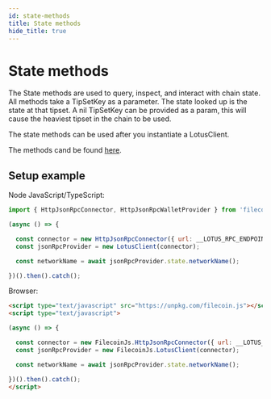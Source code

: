 ```yaml
---
id: state-methods
title: State methods
hide_title: true
---
```


# State methods

The State methods are used to query, inspect, and interact with chain state.
All methods take a TipSetKey as a parameter. The state looked up is the state at that tipset.
A nil TipSetKey can be provided as a param, this will cause the heaviest tipset in the chain to be used.

The state methods can be used after you instantiate a LotusClient.

The methods cand be found [here](https://github.com/Digital-MOB-Filecoin/filecoin.js/blob/d4d2ecddb24e1e08d3c8fab154c09e3d9860731d/src/providers/LotusClient.ts#L261).

## Setup example
Node JavaScript/TypeScript:
```javascript
import { HttpJsonRpcConnector, HttpJsonRpcWalletProvider } from 'filecoin.js';

(async () => {

  const connector = new HttpJsonRpcConnector({ url: __LOTUS_RPC_ENDPOINT__, token: __LOTUS_AUTH_TOKEN__ });
  const jsonRpcProvider = new LotusClient(connector);

  const networkName = await jsonRpcProvider.state.networkName();

})().then().catch();
```

Browser:
```html
<script type="text/javascript" src="https://unpkg.com/filecoin.js"></script>
<script type="text/javascript">

(async () => {

  const connector = new FilecoinJs.HttpJsonRpcConnector({ url: __LOTUS_RPC_ENDPOINT__, token: __LOTUS_AUTH_TOKEN__ });
  const jsonRpcProvider = new FilecoinJs.LotusClient(connector);

  const networkName = await jsonRpcProvider.state.networkName();

})().then().catch();
</script>
```
